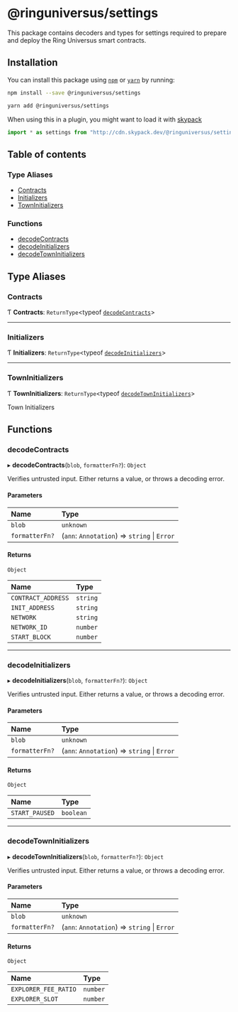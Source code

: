 # @ringuniversus/settings

This package contains decoders and types for settings required
to prepare and deploy the Ring Universus smart contracts.

## Installation

You can install this package using [`npm`](https://www.npmjs.com) or
[`yarn`](https://classic.yarnpkg.com/lang/en/) by running:

```bash
npm install --save @ringuniversus/settings
```

```bash
yarn add @ringuniversus/settings
```

When using this in a plugin, you might want to load it with [skypack](https://www.skypack.dev)

```js
import * as settings from "http://cdn.skypack.dev/@ringuniversus/settings";
```

## Table of contents

### Type Aliases

- [Contracts](README.md#contracts)
- [Initializers](README.md#initializers)
- [TownInitializers](README.md#towninitializers)

### Functions

- [decodeContracts](README.md#decodecontracts)
- [decodeInitializers](README.md#decodeinitializers)
- [decodeTownInitializers](README.md#decodetowninitializers)

## Type Aliases

### Contracts

Ƭ **Contracts**: `ReturnType`<typeof [`decodeContracts`](README.md#decodecontracts)\>

---

### Initializers

Ƭ **Initializers**: `ReturnType`<typeof [`decodeInitializers`](README.md#decodeinitializers)\>

---

### TownInitializers

Ƭ **TownInitializers**: `ReturnType`<typeof [`decodeTownInitializers`](README.md#decodetowninitializers)\>

Town Initializers

## Functions

### decodeContracts

▸ **decodeContracts**(`blob`, `formatterFn?`): `Object`

Verifies untrusted input. Either returns a value, or throws a decoding
error.

#### Parameters

| Name           | Type                                         |
| :------------- | :------------------------------------------- |
| `blob`         | `unknown`                                    |
| `formatterFn?` | (`ann`: `Annotation`) => `string` \| `Error` |

#### Returns

`Object`

| Name               | Type     |
| :----------------- | :------- |
| `CONTRACT_ADDRESS` | `string` |
| `INIT_ADDRESS`     | `string` |
| `NETWORK`          | `string` |
| `NETWORK_ID`       | `number` |
| `START_BLOCK`      | `number` |

---

### decodeInitializers

▸ **decodeInitializers**(`blob`, `formatterFn?`): `Object`

Verifies untrusted input. Either returns a value, or throws a decoding
error.

#### Parameters

| Name           | Type                                         |
| :------------- | :------------------------------------------- |
| `blob`         | `unknown`                                    |
| `formatterFn?` | (`ann`: `Annotation`) => `string` \| `Error` |

#### Returns

`Object`

| Name           | Type      |
| :------------- | :-------- |
| `START_PAUSED` | `boolean` |

---

### decodeTownInitializers

▸ **decodeTownInitializers**(`blob`, `formatterFn?`): `Object`

Verifies untrusted input. Either returns a value, or throws a decoding
error.

#### Parameters

| Name           | Type                                         |
| :------------- | :------------------------------------------- |
| `blob`         | `unknown`                                    |
| `formatterFn?` | (`ann`: `Annotation`) => `string` \| `Error` |

#### Returns

`Object`

| Name                 | Type     |
| :------------------- | :------- |
| `EXPLORER_FEE_RATIO` | `number` |
| `EXPLORER_SLOT`      | `number` |
